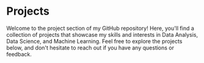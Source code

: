 # Projects

Welcome to the project section of my GitHub repository! Here, you'll find a collection of projects that showcase my skills and interests in Data Analysis, Data Science, and Machine Learning. Feel free to explore the projects below, and don't hesitate to reach out if you have any questions or feedback.
